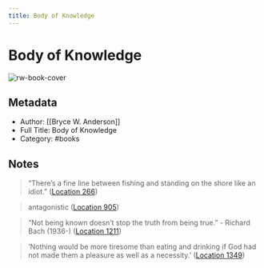```yaml
---
title: Body of Knowledge
---
```

# Body of Knowledge

![rw-book-cover](https://m.media-amazon.com/images/I/81lIRdT8-ML._SY160.jpg)

## Metadata
- Author: [[Bryce W. Anderson]]
- Full Title: Body of Knowledge
- Category: #books

## Notes
> “There’s a fine line between fishing and standing on the shore like an idiot.” ([Location 266](https://readwise.io/to_kindle?action=open&asin=B001U89JT4&location=266))

> antagonistic ([Location 905](https://readwise.io/to_kindle?action=open&asin=B001U89JT4&location=905))

> “Not being known doesn’t stop the truth from being true.” - Richard Bach (1936-) ([Location 1211](https://readwise.io/to_kindle?action=open&asin=B001U89JT4&location=1211))

> ‘Nothing would be more tiresome than eating and drinking if God had not made them a pleasure as well as a necessity.’ ([Location 1349](https://readwise.io/to_kindle?action=open&asin=B001U89JT4&location=1349))


